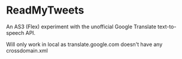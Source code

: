 ReadMyTweets
============

An AS3 (Flex) experiment with the unofficial Google Translate text-to-speech API.

Will only work in local as translate.google.com doesn't have any crossdomain.xml